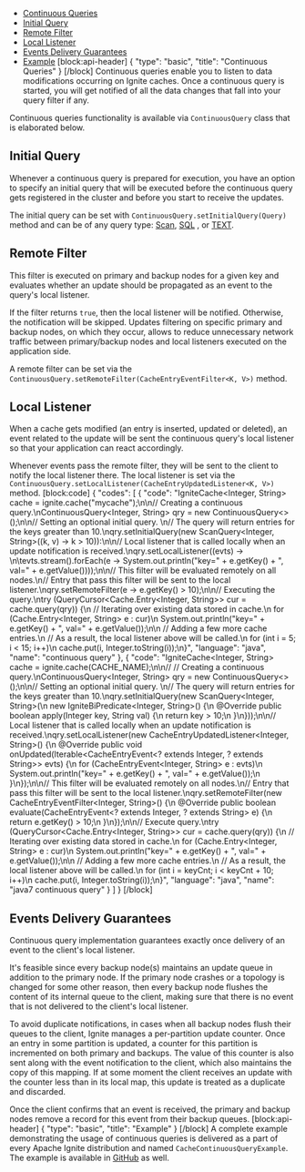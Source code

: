 * [Continuous Queries](#section-continuous-queries)
 * [Initial Query](#section-initial-query)
 * [Remote Filter](#section-remote-filter)
 * [Local Listener](#section-local-listener)
* [Events Delivery Guarantees](#section-events-delivery-guarantees)
* [Example](#section-example)
[block:api-header]
{
  "type": "basic",
  "title": "Continuous Queries"
}
[/block]
Continuous queries enable you to listen to data modifications occurring on Ignite caches. Once a continuous query is started, you will get notified of all the data changes that fall into your query filter if any.

Continuous queries functionality is available via `ContinuousQuery` class that is elaborated below.

## Initial Query

Whenever a continuous query is prepared for execution, you have an option to specify an initial query that will be executed before the continuous query gets registered in the cluster and before you start to receive the updates.

The initial query can be set with `ContinuousQuery.setInitialQuery(Query)` method and can be of any query type: [Scan](/docs/cache-queries#section-scan-queries), [SQL](doc:sql-grid) , or [TEXT](/docs/cache-queries#text-queries).

## Remote Filter

This filter is executed on primary and backup nodes for a given key and evaluates whether an update should be propagated as an event to the query's local listener.

If the filter returns `true`, then the local listener will be notified. Otherwise, the notification will be skipped. Updates filtering on specific primary and backup nodes, on which they occur, allows to reduce unnecessary network traffic between primary/backup nodes and local listeners executed on the application side.

A remote filter can be set via the `ContinuousQuery.setRemoteFilter(CacheEntryEventFilter<K, V>)` method.

## Local Listener

When a cache gets modified (an entry is inserted, updated or deleted), an event related to the update will be sent the continuous query's local listener so that your application can react accordingly.

Whenever events pass the remote filter, they will be sent to the client to notify the local listener there.
The local listener is set via the `ContinuousQuery.setLocalListener(CacheEntryUpdatedListener<K, V>)` method.
[block:code]
{
  "codes": [
    {
      "code": "IgniteCache<Integer, String> cache = ignite.cache(\"mycache\");\n\n// Creating a continuous query.\nContinuousQuery<Integer, String> qry = new ContinuousQuery<>();\n\n// Setting an optional initial query. \n// The query will return entries for the keys greater than 10.\nqry.setInitialQuery(new ScanQuery<Integer, String>((k, v) -> k > 10)):\n\n// Local listener that is called locally when an update notification is received.\nqry.setLocalListener((evts) -> \n\tevts.stream().forEach(e -> System.out.println(\"key=\" + e.getKey() + \", val=\" + e.getValue())));\n\n// This filter will be evaluated remotely on all nodes.\n// Entry that pass this filter will be sent to the local listener.\nqry.setRemoteFilter(e -> e.getKey() > 10);\n\n// Executing the query.\ntry (QueryCursor<Cache.Entry<Integer, String>> cur = cache.query(qry)) {\n  // Iterating over existing data stored in cache.\n  for (Cache.Entry<Integer, String> e : cur)\n    System.out.println(\"key=\" + e.getKey() + \", val=\" + e.getValue());\n\n  // Adding a few more cache entries.\n  // As a result, the local listener above will be called.\n  for (int i = 5; i < 15; i++)\n    cache.put(i, Integer.toString(i));\n}",
      "language": "java",
      "name": "continuous query"
    },
    {
      "code": "IgniteCache<Integer, String> cache = ignite.cache(CACHE_NAME);\n\n// // Creating a continuous query.\nContinuousQuery<Integer, String> qry = new ContinuousQuery<>();\n\n// Setting an optional initial query. \n// The query will return entries for the keys greater than 10.\nqry.setInitialQuery(new ScanQuery<Integer, String>(\n  new IgniteBiPredicate<Integer, String>() {\n  @Override public boolean apply(Integer key, String val) {\n    return key > 10;\n  }\n}));\n\n// Local listener that is called locally when an update notification is received.\nqry.setLocalListener(new CacheEntryUpdatedListener<Integer, String>() {\n  @Override public void onUpdated(Iterable<CacheEntryEvent<? extends Integer, ? extends String>> evts) {\n    for (CacheEntryEvent<Integer, String> e : evts)\n      System.out.println(\"key=\" + e.getKey() + \", val=\" + e.getValue());\n  }\n});\n\n// This filter will be evaluated remotely on all nodes.\n// Entry that pass this filter will be sent to the local listener.\nqry.setRemoteFilter(new CacheEntryEventFilter<Integer, String>() {\n  @Override public boolean evaluate(CacheEntryEvent<? extends Integer, ? extends String> e) {\n    return e.getKey() > 10;\n  }\n});\n\n// Execute query.\ntry (QueryCursor<Cache.Entry<Integer, String>> cur = cache.query(qry)) {\n  // Iterating over existing data stored in cache.\n  for (Cache.Entry<Integer, String> e : cur)\n    System.out.println(\"key=\" + e.getKey() + \", val=\" + e.getValue());\n\n  // Adding a few more cache entries.\n  // As a result, the local listener above will be called.\n  for (int i = keyCnt; i < keyCnt + 10; i++)\n    cache.put(i, Integer.toString(i));\n}",
      "language": "java",
      "name": "java7 continuous query"
    }
  ]
}
[/block]
## Events Delivery Guarantees

Continuous query implementation guarantees exactly once delivery of an event to the client's local listener.

It's feasible since every backup node(s) maintains an update queue in addition to the primary node. If the primary node crashes or a topology is changed for some other reason, then every backup node flushes the content of its internal queue to the client, making sure that there is no event that is not delivered to the client's local listener. 

To avoid duplicate notifications, in cases when all backup nodes flush their queues to the client, Ignite manages a per-partition update counter. Once an entry in some partition is updated, a counter for this partition is incremented on both primary and backups. The value of this counter is also sent along with the event notification to the client, which also maintains the copy of this mapping. If at some moment the client receives an update with the counter less than in its local map, this update is treated as a duplicate and discarded.

Once the client confirms that an event is received, the primary and backup nodes remove a record for this event from their backup queues.
[block:api-header]
{
  "type": "basic",
  "title": "Example"
}
[/block]
A complete example demonstrating the usage of continuous queries is delivered as a part of every Apache Ignite distribution and named `CacheContinuousQueryExample`. The example is available in [GitHub](https://github.com/apache/ignite/blob/master/examples/src/main/java/org/apache/ignite/examples/datagrid/CacheContinuousQueryExample.java) as well.
